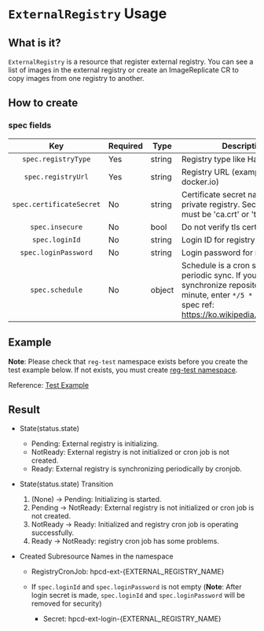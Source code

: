 # `ExternalRegistry` Usage

## What is it?

`ExternalRegistry` is a resource that register external registry. You can see a list of images in the external registry or create an ImageReplicate CR to copy images from one registry to another.

## How to create

### spec fields

|Key|Required|Type|Description|
|:-------------------------------------------:|-----|-------------------|-----|
|`spec.registryType`                          | Yes | string            | Registry type like HarborV2 |
|`spec.registryUrl`                           | Yes | string            | Registry URL (example: docker.io) |
|`spec.certificateSecret`                     | No  | string            | Certificate secret name for private registry. Secret's data key must be 'ca.crt' or 'tls.crt' |
|`spec.insecure`                              | No  | bool              | Do not verify tls certificates |
|`spec.loginId`                               | No  | string            | Login ID for registry |
|`spec.loginPassword`                         | No  | string            | Login password for registry |
|`spec.schedule`                              | No  | object            | Schedule is a cron spec for periodic sync. If you want to synchronize repository every 5 minute, enter `*/5 * * * *`. Cron spec ref: <https://ko.wikipedia.org/wiki/Cron> |

## Example

**Note**: Please check that `reg-test` namespace exists before you create the test example below. If not exists, you must create [reg-test namespace](../../config/samples/namespace.yaml).

Reference: [Test Example](../../config/samples/tmax.io_v1_externalregistry.yaml)

## Result

* State(status.state)
  * Pending: External registry is initializing.
  * NotReady: External registry is not initialized or cron job is not created.
  * Ready: External registry is synchronizing periodically by cronjob.

* State(status.state) Transition
  1) (None) -> Pending: Initializing is started.
  2) Pending -> NotReady: External registry is not initialized or cron job is not created.
  3) NotReady -> Ready: Initialized and registry cron job is operating successfully.
  4) Ready -> NotReady: registry cron job has some problems.

* Created Subresource Names in the namespace
  * RegistryCronJob: hpcd-ext-{EXTERNAL_REGISTRY_NAME}
  
  * If `spec.loginId` and `spec.loginPassword` is not empty
    (**Note**: After login secret is made, `spec.loginId` and `spec.loginPassword` will be removed for security)
    * Secret: hpcd-ext-login-{EXTERNAL_REGISTRY_NAME}
